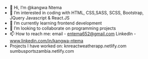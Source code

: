 - 👋 Hi, I’m @kangwa Ntema
- 👀 I’m interested in coding with HTML, CSS,SASS, SCSS, Bootstrap, JQuery Javascript & React.JS
- 🌱 I’m currently learning frontend development
- 💞️ I’m looking to collaborate on programming projects
- 📫 How to reach me: 
email - entema652@gmail.com
LinkedIn - 
www.linkedin.com/in/kangwa-ntema
- Projects I have worked on:
  knreactweatherapp.netlify.com
  sumbusportszambia.netlify.com
<!---
LogiPV/LogiPV is a ✨ special ✨ repository because its `README.md` (this file) appears on your GitHub profile.
You can click the Preview link to take a look at your changes.
--->
